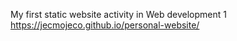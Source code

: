 My first static website activity in Web development 1
https://jecmojeco.github.io/personal-website/
